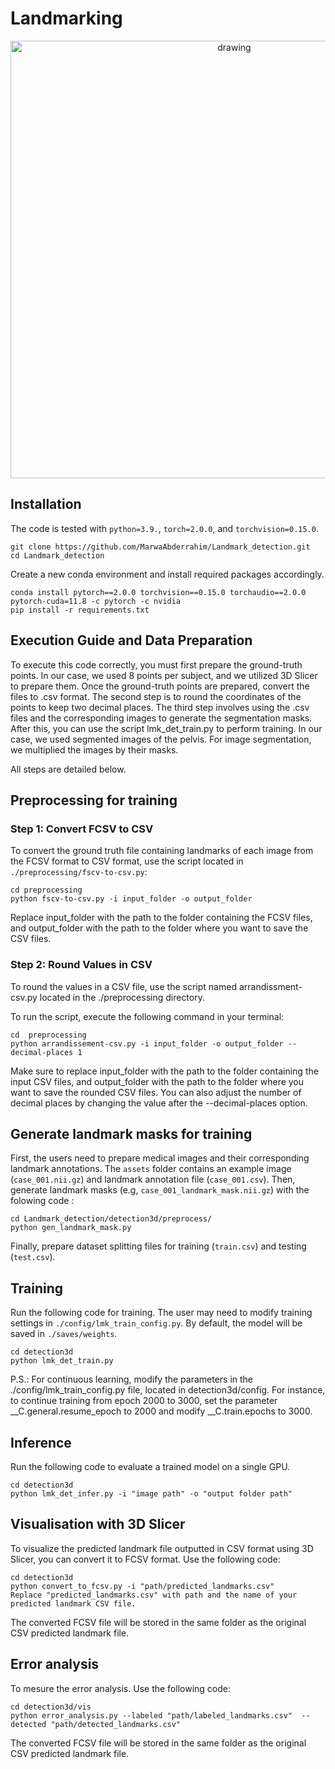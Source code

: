 # Landmarking



<p align="center">
  <img src="./assets/framework.png" alt="drawing", width="700"/>
</p>

## Installation
The code is tested with ``python=3.9.``, ``torch=2.0.0``, and ``torchvision=0.15.0``.
```
git clone https://github.com/MarwaAbderrahim/Landmark_detection.git
cd Landmark_detection
```
Create a new conda environment and install required packages accordingly.
```
conda install pytorch==2.0.0 torchvision==0.15.0 torchaudio==2.0.0 pytorch-cuda=11.8 -c pytorch -c nvidia
pip install -r requirements.txt
```
## Execution Guide and Data Preparation
To execute this code correctly, you must first prepare the ground-truth points. In our case, we used 8 points per subject, and we utilized 3D Slicer to prepare them. Once the ground-truth points are prepared, convert the files to .csv format. The second step is to round the coordinates of the points to keep two decimal places. The third step involves using the .csv files and the corresponding images to generate the segmentation masks. After this, you can use the script lmk_det_train.py to perform training. In our case, we used segmented images of the pelvis. For image segmentation, we multiplied the images by their masks.

All steps are detailed below.

## Preprocessing for training

### Step 1: Convert FCSV to CSV

To convert the ground truth file containing landmarks of each image from the FCSV format to CSV format, use the script located in `./preprocessing/fscv-to-csv.py`:

```
cd preprocessing
python fscv-to-csv.py -i input_folder -o output_folder
```

Replace input_folder with the path to the folder containing the FCSV files, and output_folder with the path to the folder where you want to save the CSV files.

### Step 2: Round Values in CSV

To round the values in a CSV file, use the script named arrandissment-csv.py located in the ./preprocessing directory.

To run the script, execute the following command in your terminal:

```
cd  preprocessing
python arrandissement-csv.py -i input_folder -o output_folder --decimal-places 1
```
Make sure to replace input_folder with the path to the folder containing the input CSV files, and output_folder with the path to the folder where you want to save the rounded CSV files. You can also adjust the number of decimal places by changing the value after the --decimal-places option.


## Generate landmark masks for training
First, the users need to prepare medical images and their corresponding landmark annotations. The ``assets`` folder contains an example image (``case_001.nii.gz``) and landmark annotation file (``case_001.csv``). Then, generate landmark masks (e.g, ``case_001_landmark_mask.nii.gz``) with the folowing code :
```
cd Landmark_detection/detection3d/preprocess/
python gen_landmark_mask.py
```

Finally, prepare dataset splitting files for training (``train.csv``) and testing (``test.csv``). 

## Training
Run the following code for training.
The user may need to modify training settings in ``./config/lmk_train_config.py``. By default, the model will be saved in ``./saves/weights``.
```
cd detection3d
python lmk_det_train.py
```
P.S.: For continuous learning, modify the parameters in the ./config/lmk_train_config.py file, located in detection3d/config. For instance, to continue training from epoch 2000 to 3000, set the parameter __C.general.resume_epoch to 2000 and modify __C.train.epochs to 3000.

## Inference
Run the following code to evaluate a trained model on a single GPU.
```
cd detection3d
python lmk_det_infer.py -i "image path" -o "output folder path"
``` 
## Visualisation with 3D Slicer
To visualize the predicted landmark file outputted in CSV format using 3D Slicer, you can convert it to FCSV format. Use the following code:

```
cd detection3d
python convert_to_fcsv.py -i "path/predicted_landmarks.csv"
Replace "predicted_landmarks.csv" with path and the name of your predicted landmark CSV file.
```
The converted FCSV file will be stored in the same folder as the original CSV predicted landmark file.

## Error analysis
To mesure the error analysis. Use the following code:
```
cd detection3d/vis
python error_analysis.py --labeled "path/labeled_landmarks.csv"  --detected "path/detected_landmarks.csv"
```
The converted FCSV file will be stored in the same folder as the original CSV predicted landmark file.

